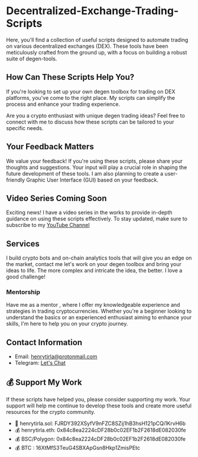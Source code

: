 # Decentralized-Exchange-Trading-Scripts

Here, you'll find a collection of useful scripts designed to automate trading on various decentralized exchanges (DEX). These tools have been meticulously crafted from the ground up, with a focus on building a robust suite of degen-tools.

## How Can These Scripts Help You?

If you're looking to set up your own degen toolbox for trading on DEX platforms, you've come to the right place. My scripts can simplify the process and enhance your trading experience.

Are you a crypto enthusiast with unique degen trading ideas? Feel free to connect with me to discuss how these scripts can be tailored to your specific needs.



## Your Feedback Matters

We value your feedback! If you're using these scripts, please share your thoughts and suggestions. Your input will play a crucial role in shaping the future development of these tools. I am also planning to create a user-friendly Graphic User Interface (GUI) based on your feedback.

## Video Series Coming Soon
Exciting news! I have a video series in the works to provide in-depth guidance on using these scripts effectively. To stay updated, make sure to subscribe to my [YouTube Channel](https://www.youtube.com/@henrytirla) 


## Services
I build crypto bots and on-chain analytics tools that will give you an edge on the market, contact me let's work on your degen toolbox and bring your ideas to life.
The more complex and intricate the idea, the better. I love a good challenge!
 
 
 ### Mentorship

  Have me as a mentor , where I offer my knowledgeable experience and strategies in trading cryptocurrencies. Whether you're a beginner looking to understand the basics or an 
  experienced enthusiast aiming to enhance your skills, I'm here to help you on your crypto journey.



## Contact Information

- Email: henrytirla@protonmail.com
- Telegram: [Let's Chat](https://t.me/henrytirla)

## 💰 Support My Work
If these scripts have helped you, please consider supporting my work. Your support will help me continue to develop these tools and create more useful resources for the crypto community.

- 🚀 henrytirla.sol:   FJRDY392XSyfV9nFZC8SZij1hB3hsH121pCQi1KrvH6b
- 💰 henrytirla.eth:  0x84c8ea2224cDF28b0c02EF1b2F2618dE082030fe
- 💰 BSC/Polygon: 0x84c8ea2224cDF28b0c02EF1b2F2618dE082030fe
- 💰 BTC :            16XtMfS3TeuG4SBXApGsn8Hkp1ZmisPEtc


